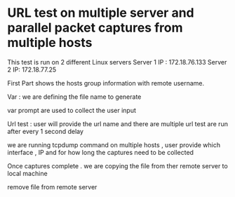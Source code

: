 # URL test on multiple server and parallel packet captures from multiple hosts

This test is run on 2 different Linux servers
Server 1 IP : 172.18.76.133
Server 2 IP: 172.18.77.25

First Part shows the hosts group information with remote username.

Var :  we are defining the file name to generate

var prompt are used to collect the user input 

Url test : user will provide the url name and there are multiple url test are run after every 1 second delay

we are running tcpdump command on multiple hosts , user provide which interface , IP and for how long the captures need to be collected

Once captures complete . we are copying the file from ther remote server to local machine

remove file from remote server


